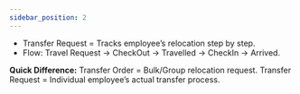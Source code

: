```yaml
---
sidebar_position: 2
---
```

- Transfer Request = Tracks employee’s relocation step by step.
- Flow: Travel Request → CheckOut → Travelled → CheckIn → Arrived.

**Quick Difference:**
Transfer Order = Bulk/Group relocation request.
Transfer Request = Individual employee’s actual transfer process.